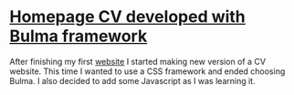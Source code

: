 # [Homepage CV developed with Bulma framework](https://aapokokko.fi/v2/index.php)

After finishing my first [website](https://github.com/Aapok0/homepage) I started making new version of a CV website. This time I wanted to use a CSS framework and ended choosing Bulma. I also decided to add some Javascript as I was learning it.
